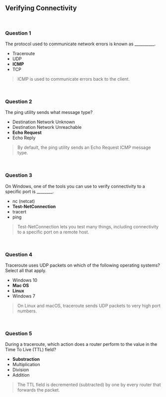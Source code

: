 ## Verifying Connectivity

<br>

### Question 1

The protocol used to communicate network errors is known as __________.

* Traceroute
* UDP
* **ICMP**
* TCP

> ICMP is used to communicate errors back to the client.

<br>

### Question 2

The ping utility sends what message type?

* Destination Network Unknown
* Destination Network Unreachable
* **Echo Request**
* Echo Reply

> By default, the ping utility sends an Echo Request ICMP message type.

<br>

### Question 3

On Windows, one of the tools you can use to verify connectivity to a specific port is ________.

* nc (netcat)
* **Test-NetConnection**
* tracert
* ping

> Test-NetConnection lets you test many things, including connectivity to a specific port on a remote host.

<br />

### Question 4

Traceroute uses UDP packets on which of the following operating systems? Select all that apply.

* Windows 10
* **Mac OS**
* **Linux**
* Windows 7

> On Linux and macOS, traceroute sends UDP packets to very high port numbers.

<br />

### Question 5

During a traceroute, which action does a router perform to the value in the Time To Live (TTL) field?

* **Substraction**
* Multiplication
* Division
* Addition

> The TTL field is decremented (subtracted) by one by every router that forwards the packet.

